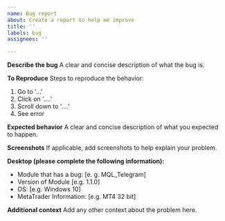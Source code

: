 ```yaml
---
name: Bug report
about: Create a report to help me improve
title: ''
labels: bug
assignees: ''

---
```


**Describe the bug**
A clear and concise description of what the bug is.

**To Reproduce**
Steps to reproduce the behavior:
1. Go to '...'
2. Click on '....'
3. Scroll down to '....'
4. See error

**Expected behavior**
A clear and concise description of what you expected to happen.

**Screenshots**
If applicable, add screenshots to help explain your problem.

**Desktop (please complete the following information):**
 - Module that has a bug: [e. g. MQL_Telegram] 
 - Version of Module [e.g. 1.1.0]
 - OS: [e.g. Windows 10]
 - MetaTrader Information: [e.g. MT4 32 bit]

**Additional context**
Add any other context about the problem here.
